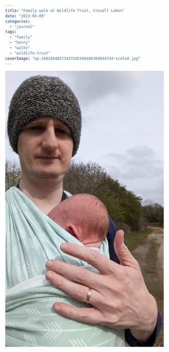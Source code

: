 ```yaml
---
title: "Family walk at Wildlife Trust, Croxall Lakes"
date: "2023-04-09"
categories: 
  - "journal"
tags: 
  - "family"
  - "henry"
  - "walks"
  - "wildlife-trust"
coverImage: "wp-16810540273437245366486360844734-scaled.jpg"
---
```


[![](images/wp-16810540273437245366486360844734-scaled.jpg)](https://davidpeach.co.uk/wp-content/uploads/2023/04/wp-16810540273437245366486360844734-scaled.jpg)
